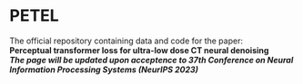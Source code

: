# PETEL

The official repository containing data and code for the paper: <br>
**Perceptual transformer loss for ultra-low dose CT
neural denoising** <br>
***The page will be updated upon acceptence to 37th Conference on Neural Information Processing Systems (NeurIPS 2023)***
